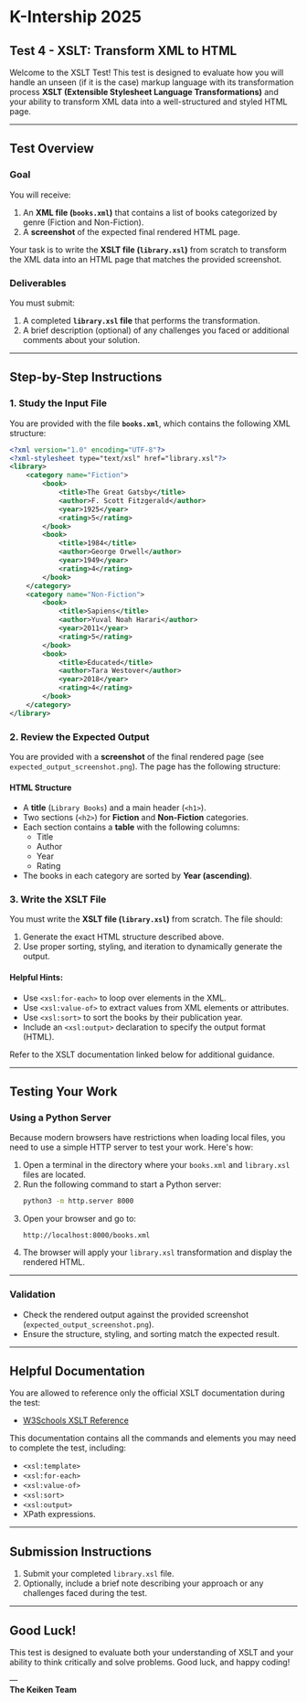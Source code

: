 # **K-Intership 2025**
## Test 4 - XSLT: Transform XML to HTML

Welcome to the XSLT Test! This test is designed to evaluate how you will handle an unseen (if it is the case) markup language with its transformation process  **XSLT (Extensible Stylesheet Language Transformations)** and your ability to transform XML data into a well-structured and styled HTML page.

---

## **Test Overview**

### **Goal**
You will receive:
1. An **XML file (`books.xml`)** that contains a list of books categorized by genre (Fiction and Non-Fiction).
2. A **screenshot** of the expected final rendered HTML page.

Your task is to write the **XSLT file (`library.xsl`)** from scratch to transform the XML data into an HTML page that matches the provided screenshot.

### **Deliverables**
You must submit:
1. A completed **`library.xsl` file** that performs the transformation.
2. A brief description (optional) of any challenges you faced or additional comments about your solution.

---

## **Step-by-Step Instructions**

### **1. Study the Input File**
You are provided with the file **`books.xml`**, which contains the following XML structure:
```xml
<?xml version="1.0" encoding="UTF-8"?>
<?xml-stylesheet type="text/xsl" href="library.xsl"?>
<library>
    <category name="Fiction">
        <book>
            <title>The Great Gatsby</title>
            <author>F. Scott Fitzgerald</author>
            <year>1925</year>
            <rating>5</rating>
        </book>
        <book>
            <title>1984</title>
            <author>George Orwell</author>
            <year>1949</year>
            <rating>4</rating>
        </book>
    </category>
    <category name="Non-Fiction">
        <book>
            <title>Sapiens</title>
            <author>Yuval Noah Harari</author>
            <year>2011</year>
            <rating>5</rating>
        </book>
        <book>
            <title>Educated</title>
            <author>Tara Westover</author>
            <year>2018</year>
            <rating>4</rating>
        </book>
    </category>
</library>
```

### **2. Review the Expected Output**
You are provided with a **screenshot** of the final rendered page (see `expected_output_screenshot.png`). The page has the following structure:

#### **HTML Structure**
- A **title** (`Library Books`) and a main header (`<h1>`).
- Two sections (`<h2>`) for **Fiction** and **Non-Fiction** categories.
- Each section contains a **table** with the following columns:
  - Title
  - Author
  - Year
  - Rating
- The books in each category are sorted by **Year (ascending)**.

### **3. Write the XSLT File**
You must write the **XSLT file (`library.xsl`)** from scratch. The file should:
1. Generate the exact HTML structure described above.
2. Use proper sorting, styling, and iteration to dynamically generate the output.

#### **Helpful Hints**:
- Use `<xsl:for-each>` to loop over elements in the XML.
- Use `<xsl:value-of>` to extract values from XML elements or attributes.
- Use `<xsl:sort>` to sort the books by their publication year.
- Include an `<xsl:output>` declaration to specify the output format (HTML).

Refer to the XSLT documentation linked below for additional guidance.

---

## **Testing Your Work**

### **Using a Python Server**
Because modern browsers have restrictions when loading local files, you need to use a simple HTTP server to test your work. Here's how:

1. Open a terminal in the directory where your `books.xml` and `library.xsl` files are located.
2. Run the following command to start a Python server:
   ```bash
   python3 -m http.server 8000
   ```
3. Open your browser and go to:
   ```
   http://localhost:8000/books.xml
   ```
4. The browser will apply your `library.xsl` transformation and display the rendered HTML.

---

### **Validation**
- Check the rendered output against the provided screenshot (`expected_output_screenshot.png`).
- Ensure the structure, styling, and sorting match the expected result.

---

## **Helpful Documentation**
You are allowed to reference only the official XSLT documentation during the test:
- [W3Schools XSLT Reference](https://www.w3schools.com/xml/xslt_ref.asp)

This documentation contains all the commands and elements you may need to complete the test, including:
- `<xsl:template>`
- `<xsl:for-each>`
- `<xsl:value-of>`
- `<xsl:sort>`
- `<xsl:output>`
- XPath expressions.

---

## **Submission Instructions**
1. Submit your completed `library.xsl` file.
2. Optionally, include a brief note describing your approach or any challenges faced during the test.

---

## **Good Luck!**
This test is designed to evaluate both your understanding of XSLT and your ability to think critically and solve problems. Good luck, and happy coding!

—  
**The Keiken Team**
